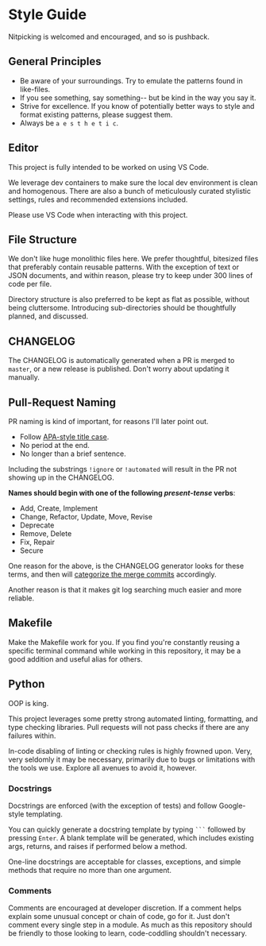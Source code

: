 # Style Guide

Nitpicking is welcomed and encouraged, and so is pushback.

## General Principles

- Be aware of your surroundings. Try to emulate the patterns found in like-files.
- If you see something, say something-- but be kind in the way you say it.
- Strive for excellence. If you know of potentially better ways to style and format
existing patterns, please suggest them.
- Always be ` a e s t h e t i c `.

## Editor

This project is fully intended to be worked on using VS Code.

We leverage dev containers to make sure the local dev environment is clean and
homogenous. There are also a bunch of meticulously curated stylistic settings, rules
and recommended extensions included.

Please use VS Code when interacting with this project.

## File Structure

We don't like huge monolithic files here. We prefer thoughtful, bitesized files that
preferably contain reusable patterns. With the exception of text or JSON documents,
and within reason, please try to keep under 300 lines of code per file.

Directory structure is also preferred to be kept as flat as possible, without being
cluttersome. Introducing sub-directories should be thoughtfully planned, and
discussed.

## CHANGELOG

The CHANGELOG is automatically generated when a PR is merged to `master`, or a new
release is published. Don't worry about updating it manually.

## Pull-Request Naming

PR naming is kind of important, for reasons I'll later point out.

- Follow [APA-style title case](https://apastyle.apa.org/style-grammar-guidelines/capitalization/title-case).
- No period at the end.
- No longer than a brief sentence.

Including the substrings `!ignore` or `!automated` will result in the PR not showing
up in the CHANGELOG.

**Names should begin with one of the following *present-tense* verbs**:
- Add, Create, Implement
- Change, Refactor, Update, Move, Revise
- Deprecate
- Remove, Delete
- Fix, Repair
- Secure

One reason for the above, is the CHANGELOG generator looks for these terms, and then
will [categorize the merge commits](.gitchangelog/.gitchangelog.rc#L10-L18)
accordingly.

Another reason is that it makes git log searching much easier and more reliable.

## Makefile

Make the Makefile work for you. If you find you're constantly reusing a specific
terminal command while working in this repository, it may be a good addition and
useful alias for others.

## Python

OOP is king.

This project leverages some pretty strong automated linting, formatting, and type
checking libraries. Pull requests will not pass checks if there are any failures
within.

In-code disabling of linting or checking rules is highly frowned upon. Very, very
seldomly it may be necessary, primarily due to bugs or limitations with the tools we
use. Explore all avenues to avoid it, however.

### Docstrings

Docstrings are enforced (with the exception of tests) and follow Google-style
templating.

You can quickly generate a docstring template by typing ` ``` ` followed by
pressing `Enter`. A blank template will be generated, which includes existing args,
returns, and raises if performed below a method.

One-line docstrings are acceptable for classes, exceptions, and simple methods that
require no more than one argument.

### Comments

Comments are encouraged at developer discretion. If a comment helps explain some
unusual concept or chain of code, go for it. Just don't comment every single step in
a module. As much as this repository should be friendly to those looking to learn,
code-coddling shouldn't necessary.
